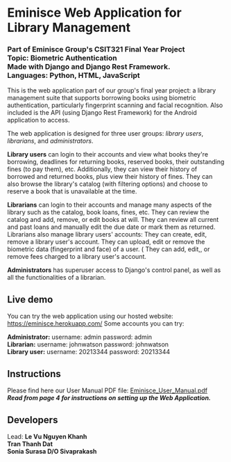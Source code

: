 # Eminisce Web Application for Library Management
### Part of Eminisce Group's CSIT321 Final Year Project<br>Topic: Biometric Authentication<br>Made with Django and Django Rest Framework. <br>Languages: Python, HTML, JavaScript
This is the web application part of our group's final year project: a library management suite that supports borrowing books using biometric authentication, particularly fingerprint scanning and facial recognition. Also included is the API (using Django Rest Framework) for the Android application to access. 

The web application is designed for three user groups: _library users_, _librarians_, and _administrators_.

**Library users** can login to their accounts and view what books they're borrowing, deadlines for returning books, reserved books, their outstanding fines (to pay them), etc. Additionally, they can view their history of borrowed and returned books, plus view their history of fines. They can also browse the library's catalog (with filtering options) and choose to reserve a book that is unavailable at the time.

**Librarians** can login to their accounts and manage many aspects of the library such as the catalog, book loans, fines, etc. They can review the catalog and add, remove, or edit books at will. They can review all current and past loans and manually edit the due date or mark them as returned. Librarians also manage library users' accounts: They can create, edit, remove a library user's account. They can upload, edit or remove the biometric data (fingerprint and face) of a user. ( They can add, edit,, or remove fees charged to a library user's account.

**Administrators** has superuser access to Django's control panel, as well as all the functionalities of a librarian.

## Live demo
You can try the web application using our hosted website: https://eminisce.herokuapp.com/
Some accounts you can try:

**Administrator:** username: admin password: admin  
**Librarian:** username: johnwatson password: johnwatson  
**Library user:** username: 20213344 password: 20213344  

## Instructions
 Please find here our User Manual PDF file: [Eminisce_User_Manual.pdf](docs/Eminisce_User_Manual.pdf)  
 ***Read from page 4 for instructions on setting up the Web Application.***
 
## Developers
Lead: **Le Vu Nguyen Khanh**  
**Tran Thanh Dat**  
**Sonia Surasa D/O Sivaprakash**
